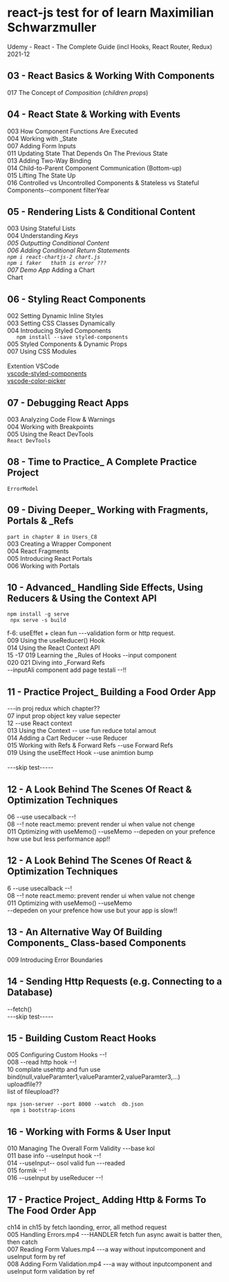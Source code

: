 # react-js test for of learn Maximilian  Schwarzmuller

Udemy - React - The Complete Guide (incl Hooks, React Router, Redux) 2021-12 

## 03 - React Basics & Working With Components

017 The Concept of _Composition_ (_children props_)


## 04 - React State & Working with Events

003 How Component Functions Are Executed<br />
004 Working with _State<br />
007 Adding Form Inputs<br />
011 Updating State That Depends On The Previous State<br />
013 Adding Two-Way Binding<br />
014 Child-to-Parent Component Communication (Bottom-up)<br />
015 Lifting The State Up<br />
016 Controlled vs Uncontrolled Components & Stateless vs Stateful Components--component filterYear <br />

## 05 - Rendering Lists & Conditional Content

003 Using Stateful Lists<br />
004 Understanding _Keys<br />
005 Outputting Conditional Content<br />
006 Adding Conditional Return Statements<br />
`npm i react-chartjs-2 chart.js ` <br />
`npm i faker   thath is error ???`                  <br />
007 Demo App_ Adding a Chart  <br />
Chart <br />

## 06 - Styling React Components

002 Setting Dynamic Inline Styles<br />
003 Setting CSS Classes Dynamically<br />
004 Introducing Styled Components <br />
 `    npm install --save styled-components `
<br />
005 Styled Components & Dynamic Props<br />
007 Using CSS Modules<br />
<br />
Extention VSCode 
<br />[vscode-styled-components](https://marketplace.visualstudio.com/items?itemName=styled-components.vscode-styled-components)
 <br />[vscode-color-picker](https://marketplace.visualstudio.com/items?itemName=AntiAntiSepticeye.vscode-color-picker)
<br />

## 07 - Debugging React Apps

003 Analyzing Code Flow & Warnings</br>
004 Working with Breakpoints<br/>
005 Using the React DevTools<br/>
`React DevTools`

## 08 - Time to Practice_ A Complete Practice Project

`ErrorModel`

## 09 - Diving Deeper_ Working with Fragments, Portals & _Refs

`part in chapter 8 in Users_C8`
<br/>
003 Creating a Wrapper Component<br/>
004 React Fragments<br/>
005 Introducing React Portals<br/>
006 Working with Portals<br/>

## 10 - Advanced_ Handling Side Effects, Using Reducers & Using the Context API

` npm install -g serve `<br/>
` npx serve -s build`  <br/>

f-6: useEffet  +  clean fun  ---validation form or http request. <br/>
009 Using the useReducer() Hook  <br/> 
014 Using the React Context API    <br/> 15 -17  019 Learning the _Rules of Hooks   --input  component  <br/>
020  021 Diving into _Forward Refs  <br/>  --inputAli component   add page testali --!! <br/>

## 11 - Practice Project_ Building a Food Order App
---in proj redux which chapter?? <br/>
07  input prop object key value sepecter <br/>
12  --use   React context   <br/>
013 Using the Context  -- use  fun reduce  total amout <br/>
014 Adding a Cart Reducer --use Reducer  <br/>
015 Working with Refs & Forward Refs    --use  Forward Refs  <br/>
019 Using the useEffect Hook     --use animtion bump <br/>
<br/>
---skip test-----<br/>
## 12 - A Look Behind The Scenes Of React & Optimization Techniques
 
06 --use  usecalback  --! <br/>
08 --! note react.memo: prevent render ui  when value not chenge <br/>
011 Optimizing with useMemo()   --useMemo  --depeden on your prefence how use but less performance app!!

## 12 - A Look Behind The Scenes Of React & Optimization Techniques

6 --use  usecalback  --!<br/>
08 --! note react.memo: prevent render ui  when value not chenge <br/>
011 Optimizing with useMemo()   --useMemo  <br/>--depeden on your prefence how use but your app is slow!!

## 13 - An Alternative Way Of Building Components_ Class-based Components 
009 Introducing Error Boundaries
## 14 - Sending Http Requests (e.g. Connecting to a Database)
--fetch()<br/>
---skip test----- 
## 15 - Building Custom React Hooks
005 Configuring Custom Hooks  --! <br/>
008  --read http hook --!  <br/>
10 complate usehttp   and  fun use bind(null,valueParamter1,valueParamter2,valueParamter3,...)  <br/>
uploadfile??<br/>
list of fileupload??<br/>

`npx json-server --port 8000 --watch 
db.json` <br/>
` npm i bootstrap-icons`

##  16 - Working with Forms & User Input 
010 Managing The Overall Form Validity   ---base kol <br/>
011  base info  --useInput  hook  --!<br/>
014  --useInput--   osol valid fun   ---readed <br/>
015 formik  --! <br/>
016  --useInput by  useReducer --!<br/>
## 17 - Practice Project_ Adding Http & Forms To The Food Order App
ch14 in ch15 by fetch laonding, error, all method request<br/>
005 Handling Errors.mp4    ---HANDLER fetch  fun async await is batter then, then catch <br/>
007 Reading Form Values.mp4   ---a way without  inputcomponent and useInput  form  by ref <br/>
008 Adding Form Validation.mp4   ---a way without  inputcomponent and useInput  form validation by ref <br/>